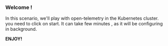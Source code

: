 
<br>

### Welcome !

In this scenario, we'll play with open-telemetry in the Kubernetes cluster.
you need to click on start.
It can take few minutes , as it will be configuring in background.

**ENJOY!**
